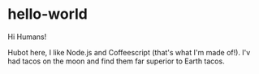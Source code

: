 # hello-world

Hi Humans!

Hubot here, I like Node.js and Coffeescript (that's what I'm made of!).
I'v had tacos on the moon and find them far superior to Earth tacos.
